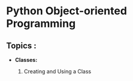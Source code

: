 # Python Object-oriented Programming
<h2>Topics :</h1>
<ul>
  <li> <b> Classes: </b> </li>
    <ol>
      <li> Creating and Using a Class </li>
    </ol>
</ul>

